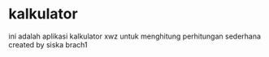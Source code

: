 # kalkulator
ini adalah aplikasi kalkulator xwz untuk menghitung perhitungan sederhana
created by siska brach1